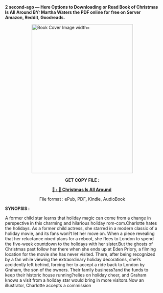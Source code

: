 <p><strong>2 second-ago &mdash; Here Options to Downloading or Read Book of Christmas Is All Around BY: Martha Waters the PDF online for free on Server Amazon, Reddit, Goodreads.</strong></p><p><a href="https://uk.ebookarea.xyz/?book=207298762-christmas-is-all-around"><img style="display: block; margin-left: auto; margin-right: auto;" src="https://i.gr-assets.com/images/S/compressed.photo.goodreads.com/books/1712760322l/207298762.jpg" alt="Book Cover Image width=" width="330" height="488" /></a></p><p style="text-align: center;"><strong>GET COPY FILE :</strong></p><p style="text-align: center;"><strong><a href="https://uk.ebookarea.xyz/?book=207298762-christmas-is-all-around" target="_blank" rel="noopener">📢 : 🔗 Christmas Is All Around</a>&nbsp;</strong></p><p style="text-align: center;">File format : ePub, PDF, Kindle, AudioBook</p><p><strong>SYNOPSIS :</strong></p><p>A former child star learns that holiday magic can come from a change in perspective in this charming and hilarious holiday rom-com.Charlotte hates the holidays. As a former child actress, she starred in a modern classic of a holiday movie, and its fans won?t let her move on. When a piece revealing that her reluctance nixed plans for a reboot, she flees to London to spend the five-week countdown to the holidays with her sister.But the ghosts of Christmas past follow her there when she ends up at Eden Priory, a filming location for the movie she has never visited. There, after being recognized by a fan while viewing the extraordinary holiday decorations, she?s accidently left behind, forcing her to accept a ride back to London by Graham, the son of the owners. Their family business?and the funds to keep their historic house running?relies on holiday cheer, and Graham knows a visit from a holiday star would bring in more visitors.Now an illustrator, Charlotte accepts a commission </p>
